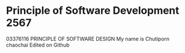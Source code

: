 # Principle of Software Development 2567
03376116   PRINCIPLE OF SOFTWARE DESIGN
My name is Chutiporn chaochai
Edited on Github
